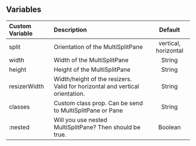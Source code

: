 ## Variables

| Custom Variable | Description                                                                  |       Default        |
| :-------------- | :--------------------------------------------------------------------------- | :------------------: |
| split           | Orientation of the MultiSplitPane                                            | vertical, horizontal |
| width           | Width of the MultiSplitPane                                                  |        String        |
| height          | Height of the MultiSplitPane                                                 |        String        |
| resizerWidth    | Width/height of the resizers. Valid for horizontal and vertical orientation. |        String        |
| classes         | Custom class prop. Can be send to MultiSplitPane or Pane                     |        String        |
| :nested         | Will you use nested MultiSplitPane? Then should be true.                     |       Boolean        |

